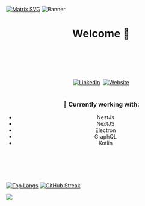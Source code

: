 [![Matrix SVG](https://raw.githubusercontent.com/rodrigograca31/rodrigograca31/master/matrix.svg)](https://www.youtube.com/watch?v=SDkAGkd4NLc)
![Banner](https://elielgaspar.xyz/MyBanner.jpg)
<p>
  <h1 align="center"><b>Welcome 👋</b></h1>
</p>

<br>
<br>
<br>
<br>

<div align="center">
<br>
<a href="https://www.linkedin.com/in/eliel-michelmann-gaspar-5374a2195/"><img src="https://img.shields.io/badge/linkedin-%230077B5.svg?&style=for-the-badge&logo=linkedin&logoColor=white" alt="LinkedIn" /></a>&nbsp;
<a href="https://elielgaspar.xyz"><img alt="Website" src="https://img.shields.io/website?style=for-the-badge&up_message=portfolio&url=https%3A%2F%2Fkkvanonymous.github.io%2F"></a>
</div>

<br>

<div align="center">

  ### 🔧 Currently working with:
- NestJs
- NextJS
- Electron
- GraphQL
- Kotlin
  
</div>



<br>
<br>
<br>
<br>

[![Top Langs](https://github-readme-stats.vercel.app/api/top-langs/?username=griffan113&theme=dark)](https://github.com/anuraghazra/github-readme-stats)
[![GitHub Streak](https://github-readme-streak-stats.herokuapp.com/?user=griffan113&theme=dark)](https://git.io/streak-stats)


<img src="https://github.com/punitkmryh/punitkmryh/blob/master/wave.svg" />
